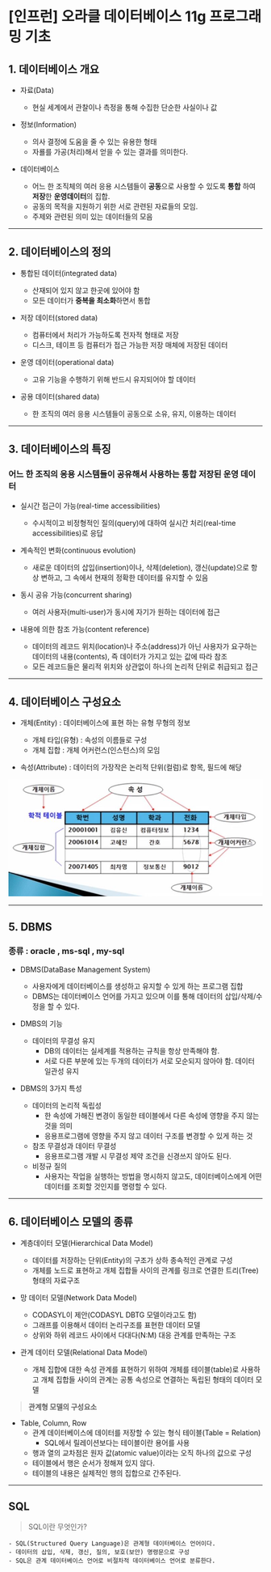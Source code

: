 # [인프런] 오라클 데이터베이스 11g 프로그래밍 기초

## 1. 데이터베이스 개요

* 자료(Data)
  * 현실 세계에서 관찰이나 측정을 통해 수집한 단순한 사실이나 값
  
* 정보(Information)
  * 의사 결정에 도움을 줄 수 있는 유용한 형태
  * 자룔를 가공(처리)해서 얻을 수 있는 결과를 의미한다.
  
* 데이터베이스
  * 어느 한 조직체의 여러 응용 시스템들이 **공동**으로 사용할 수 있도록 **통합** 하여 **저장**한 **운영데이터**의 집합.
  * 공동의 목적을 지원하기 위한 서로 관련된 자료들의 모임.
  * 주제와 관련된 의미 있는 데이터들의 모음
***
## 2. 데이터베이스의 정의

* 통합된 데이터(integrated data)
  * 산재되어 있지 않고 한곳에 있어야 함
  * 모든 데이터가 **중복을 최소화**하면서 통합

* 저장 데이터(stored data)
  * 컴퓨터에서 처리가 가능하도록 전자적 형태로 저장
  * 디스크, 테이프 등 컴퓨터가 접근 가능한 저장 매체에 저장된 데이터

* 운영 데이터(operational data)
  * 고유 기능을 수행하기 위해 반드시 유지되어야 할 데이터

* 공용 데이터(shared data)
  * 한 조직의 여러 응용 시스템들이 공동으로 소유, 유지, 이용하는 데이터
***
## 3. 데이터베이스의 특징
### 어느 한 조직의 응용 시스템들이 공유해서 사용하는 통합 저장된 운영 데이터

* 실시간 접근이 가능(real-time accessibilities)
  * 수시적이고 비정형적인 질의(query)에 대하여 실시간 처리(real-time accessibilities)로 응답
  
* 계속적인 변화(continuous evolution)
  * 새로운 데이터의 삽입(insertion)이나, 삭제(deletion), 갱신(update)으로 항상 변하고, 그 속에서 현재의 정확한 데이터를 유지할 수 있음

* 동시 공유 가능(concurrent sharing)
  * 여러 사용자(multi-user)가 동시에 자기가 원하는 데이터에 접근
  
* 내용에 의한 참조 가능(content reference)
  * 데이터의 레코드 위치(location)나 주소(address)가 아닌 사용자가 요구하는 데이터의 내용(contents), 즉 데이터가 가지고 있는 값에 따라 참조
  * 모든 레코드들은 물리적 위치와 상관없이 하나의 논리적 단위로 취급되고 접근
***
## 4. 데이터베이스 구성요소

* 개체(Entity) : 데이터베이스에 표현 하는 유형 무형의 정보
  * 개체 타입(유형) : 속성의 이름들로 구성
  * 개체 집합 : 개체 어커런스(인스턴스)의 모임

* 속성(Attribute) : 데이터의 가장작은 논리적 단위(컬럼)로 항목, 필드에 해당
<div align=center>
  <img src="/데이터베이스/기본개념/01.JPG" alt="데이터베이스 구성요소"/>
</div>  

***
## 5. DBMS 
### 종류 : oracle , ms-sql , my-sql

* DBMS(DataBase Management System)
  * 사용자에게 데이터베이스를 생성하고 유지할 수 있게 하는 프로그램 집합
  * DBMS는 데이터베이스 언어를 가지고 있으며 이를 통해 데이터의 삽입/삭제/수정을 할 수 있다.

* DMBS의 기능
  * 데이터의 무결성 유지
    * DB의 데이터는 실세계를 적용하는 규칙을 항상 만족해야 함.
    * 서로 다른 부분에 있는 두개의 데이터가 서로 모순되지 않아야 함. 데이터 일관성 유지

* DBMS의 3가지 특성
  * 데이터의 논리적 독립성
    * 한 속성에 가해진 변경이 동일한 테이블에서 다른 속성에 영향을 주지 않는 것을 의미
    * 응용프로그램에 영향을 주지 않고 데이터 구조를 변경할 수 있게 하는 것
  * 참조 무결성과 데이터 무결성
    * 응용프로그램 개발 시 무결성 제약 조건을 신경쓰지 않아도 된다.
  * 비정규 질의
    * 사용자는 작업을 실행하는 방법을 명시하지 않고도, 데이터베이스에게 어떤 데이터를 조회할 것인지를 명령할 수 있다.
***
## 6. 데이터베이스 모델의 종류

* 계층데이터 모델(Hierarchical Data Model)
  * 데이터를 저장하는 단위(Entity)의 구조가 상하 종속적인 관계로 구성
  * 개체를 노드로 표현하고 개체 집합들 사이의 관계를 링크로 연결한 트리(Tree)형태의 자료구조

* 망 데이터 모델(Network Data Model)
  * CODASYL이 제안(CODASYL DBTG 모델이라고도 함)
  * 그래프를 이용해서 데이터 논리구조를 표현한 데이터 모델
  * 상위와 하위 레코드 사이에서 다대다(N:M) 대응 관계를 만족하는 구조
  
* 관계 데이터 모델(Relational Data Model)
  * 개체 집합에 대한 속성 관계를 표현하기 위하여 개체를 테이블(table)로 사용하고 개체 집합들 사이의 관계는 공통 속성으로 연결하는 독립된 형태의 데이터 모델

> **관계형 모델의 구성요소**

  * Table, Column, Row
    * 관계 데이터베이스에 데이터를 저장할 수 있는 형식 테이블(Table = Relation)
      * SQL에서 릴레이션보다는 테이블이란 용어를 사용
    * 행과 열의 교차점은 원자 값(atomic value)이라는 오직 하나의 값으로 구성
    * 테이블에서 행은 순서가 정해져 있지 않다.
    * 테이블의 내용은 실제적인 행의 집합으로 간주된다.
***
## SQL

> SQL이란 무엇인가?  
  ```
  - SQL(Structured Query Language)은 관계형 데이터베이스 언어이다.
  - 데이터의 삽입, 삭제, 갱신, 질의, 보호(보안) 명령문으로 구성
  - SQL은 관계 데이터베이스 언어로 비절차적 데이터베이스 언어로 분류한다.
  ```

